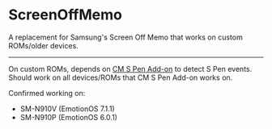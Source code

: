 # ScreenOffMemo
A replacement for Samsung's Screen Off Memo that works on custom ROMs/older devices.

---
On custom ROMs, depends on [CM S Pen Add-on](https://play.google.com/store/apps/details?id=com.tushar.cmspen2&hl=en) to detect S Pen events. Should work on all devices/ROMs that CM S Pen Add-on works on.

Confirmed working on:
- SM-N910V (EmotionOS 7.1.1)
- SM-N910P (EmotionOS 6.0.1)
